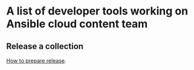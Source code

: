 # A list of developer tools working on Ansible cloud content team

## Release a collection

[How to prepare release](https://github.com/abikouo/dev-tools/blob/main/create_release/README.md).
